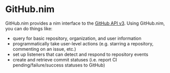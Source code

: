 # GitHub.nim

GitHub.nim provides a nim interface to the [GitHub API v3](https://developer.github.com/v3/). Using GitHub.nim, you can do things like:

- query for basic repository, organization, and user information
- programmatically take user-level actions (e.g. starring a repository, commenting on an issue, etc.)
- set up listeners that can detect and respond to repository events
- create and retrieve commit statuses (i.e. report CI pending/failure/success statuses to GitHub)
